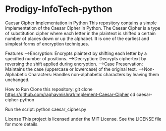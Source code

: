 # Prodigy-InfoTech-python
Caesar Cipher Implementation in Python
This repository contains a simple implementation of the Caesar Cipher in Python. The Caesar Cipher is a type of substitution cipher where each letter in the plaintext is shifted a certain number of places down or up the alphabet. It is one of the earliest and simplest forms of encryption techniques.

Features
-->Encryption: Encrypts plaintext by shifting each letter by a specified number of positions.
-->Decryption: Decrypts ciphertext by reversing the shift applied during encryption.
-->Case Preservation: Maintains the case (uppercase or lowercase) of the original text.
-->Non-Alphabetic Characters: Handles non-alphabetic characters by leaving them unchanged.

How to Run
Clone this repository:
git clone https://github.com/raghavmishra1/Implement-Caesar-Cipher
cd caesar-cipher-python

Run the script:
python caesar_cipher.py



License
This project is licensed under the MIT License. See the LICENSE file for more details.

